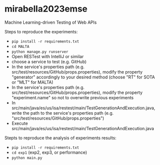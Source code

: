 # mirabella2023emse
Machine Learning-driven Testing of Web APIs

Steps to reproduce the experiments:
- `pip install -r requirements.txt`
- `cd MALTA`
- `python manage.py runserver`
- Open RESTest with IntelliJ or similar
- choose a service to test (e.g. GitHub)
- In the service's properties path (e.g. src/test/resources/GitHub/props.properties), modify the property "generator" accordingly to your desired method (choose "RT" for SOTA or "MLT" for MALTA)
- In the service's properties path (e.g. src/test/resources/GitHub/props.properties), modify the property "experiment.name" so not to overwrite previous experiments
- In src/main/java/es/us/isa/restest/main/TestGenerationAndExecution.java, write the path to the service's properties path (e.g. "src/test/resources/GitHub/props.properties")
- Execute src/main/java/es/us/isa/restest/main/TestGenerationAndExecution.java

Stepts to reproduce the analysis of experiments results:
- `pip install -r requirements.txt`
- `cd exp1` (exp2, exp3, or performance)
- `python main.py`